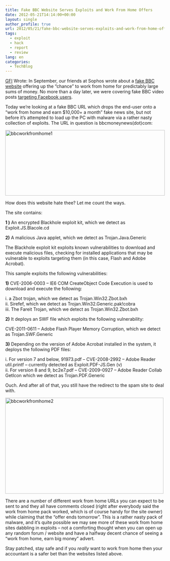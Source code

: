 ```yaml
---
title: Fake BBC Website Serves Exploits and Work From Home Offers
date: 2012-05-21T14:14:00+00:00
layout: single
author_profile: true
url: 2012/05/21/fake-bbc-website-serves-exploits-and-work-from-home-offers/
tags:
  - exploit
  - hack
  - report
  - review
lang: en
categories: 
  - TechBlog
---
```

<a href="http://www.gfi.com/blog/" target="_blank">GFI</a> Wrote: In September, our friends at Sophos wrote about a [fake BBC website](http://nakedsecurity.sophos.com/2011/09/22/bbc-news-trust-work-home-scam-spam/) offering up the “chance” to work from home for predictably large sums of money. No more than a day later, we were covering fake BBC video posts [targeting Facebook users](http://www.gfi.com/blog/the-fake-bbc-video-facebook-scam-returns/). 

Today we’re looking at a fake BBC URL which drops the end-user onto a “work from home and earn $10,000+ a month” fake news site, but not before it’s attempted to load up the PC with malware via a rather nasty collection of exploits. The URL in question is bbcmoneynews(dot)com: 

[<img title="bbcworkfromhome1" border="0" alt="bbcworkfromhome1" src="http://lh4.ggpht.com/-Mq31_xZ7eK0/T7pGlAHtx4I/AAAAAAAAGC0/I6ZvdARNCHs/bbcworkfromhome1_thumb%25255B2%25255D.jpg?imgmax=800" width="504" height="207" />](http://lh5.ggpht.com/-tFt5smBlFD4/T7pGjaWZswI/AAAAAAAAGCs/WgqvrPidmjI/s1600-h/bbcworkfromhome1%25255B4%25255D.jpg) 

How does this website hate thee? Let me count the ways. 

The site contains: 

**1 )** An encrypted Blackhole exploit kit, which we detect as Exploit.JS.Blacole.cd 

**2)** A malicious Java applet, which we detect as Trojan.Java.Generic 

The Blackhole exploit kit exploits known vulnerabilities to download and execute malicious files, checking for installed applications that may be vulnerable to exploits targeting them (in this case, Flash and Adobe Acrobat). 

This sample exploits the following vulnerabilities: 

**1)** CVE-2006-0003 – IE6 COM CreateObject Code Execution is used to download and execute the following: 

i. a Zbot trojan, which we detect as Trojan.Win32.Zbot.bxh  
ii. Sirefef, which we detect as Trojan.Win32.Generic.pak!cobra  
iii. The Fareit Trojan, which we detect as Trojan.Win32.Zbot.bxh 

**2)** It deploys an SWF file which exploits the following vulnerability: 

CVE-2011-0611 – Adobe Flash Player Memory Corruption, which we detect as Trojan.SWF.Generic 

**3)** Depending on the version of Adobe Acrobat installed in the system, it deploys the following PDF files: 

i. For version 7 and below, 91973.pdf – CVE-2008-2992 – Adobe Reader util.printf – currently detected as Exploit.PDF-JS.Gen (v)  
ii. For version 8 and 9, bc2e7.pdf – CVE-2009-0927 – Adobe Reader Collab GetIcon which we detect as Trojan.PDF.Generic 

Ouch. And after all of that, you still have the redirect to the spam site to deal with. 

[<img title="bbcworkfromhome2" border="0" alt="bbcworkfromhome2" src="http://lh5.ggpht.com/-9ApyBNdHm58/T7pGqAPCFOI/AAAAAAAAGDE/qjuhaMD0FQI/bbcworkfromhome2_thumb%25255B1%25255D.jpg?imgmax=800" width="500" height="303" />](http://lh6.ggpht.com/-7o9vs2lsuz4/T7pGnbpGJII/AAAAAAAAGC8/NyN8VSPtwO0/s1600-h/bbcworkfromhome2%25255B3%25255D.jpg) 

There are a number of different work from home URLs you can expect to be sent to and they all have comments closed (right after everybody said the work from home pack worked, which is of course handy for the site owner) while claiming that the “offer ends tomorrow”. This is a rather nasty pack of malware, and it’s quite possible we may see more of these work from home sites dabbling in exploits – not a comforting thought when you can open up any random forum / website and have a halfway decent chance of seeing a “work from home, earn big money” advert. 

Stay patched, stay safe and if you _really_ want to work from home then your accountant is a safer bet than the websites listed above.